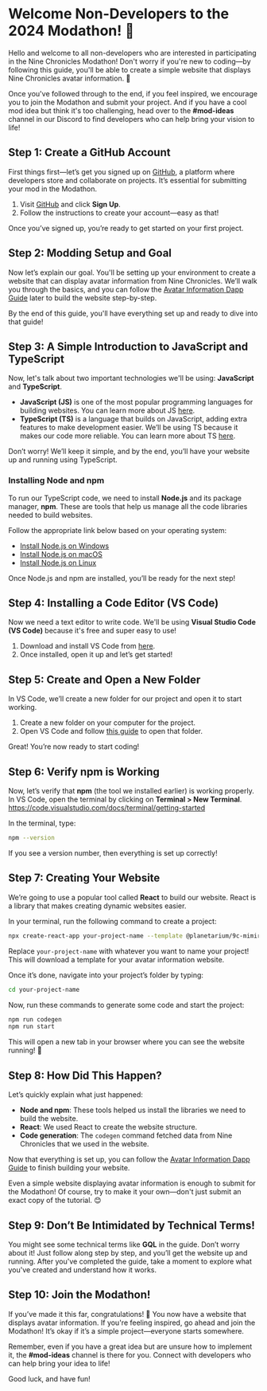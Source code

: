 # Welcome Non-Developers to the 2024 Modathon! 🎉

Hello and welcome to all non-developers who are interested in participating in the Nine Chronicles Modathon! Don't worry if you're new to coding—by following this guide, you'll be able to create a simple website that displays Nine Chronicles avatar information. 🌟

Once you've followed through to the end, if you feel inspired, we encourage you to join the Modathon and submit your project. And if you have a cool mod idea but think it's too challenging, head over to the **#mod-ideas** channel in our Discord to find developers who can help bring your vision to life!

## Step 1: Create a GitHub Account

First things first—let’s get you signed up on [GitHub](https://github.com/), a platform where developers store and collaborate on projects. It’s essential for submitting your mod in the Modathon.

1. Visit [GitHub](https://github.com/) and click **Sign Up**.
2. Follow the instructions to create your account—easy as that!

Once you’ve signed up, you’re ready to get started on your first project.

## Step 2: Modding Setup and Goal

Now let’s explain our goal. You'll be setting up your environment to create a website that can display avatar information from Nine Chronicles. We’ll walk you through the basics, and you can follow the [Avatar Information Dapp Guide](https://modding/guide/avatar-information-dapp-guide) later to build the website step-by-step.

By the end of this guide, you'll have everything set up and ready to dive into that guide!

## Step 3: A Simple Introduction to JavaScript and TypeScript

Now, let's talk about two important technologies we'll be using: **JavaScript** and **TypeScript**.

- **JavaScript (JS)** is one of the most popular programming languages for building websites. You can learn more about JS [here](https://developer.mozilla.org/en-US/docs/Web/JavaScript).
- **TypeScript (TS)** is a language that builds on JavaScript, adding extra features to make development easier. We’ll be using TS because it makes our code more reliable. You can learn more about TS [here](https://www.typescriptlang.org/).

Don’t worry! We’ll keep it simple, and by the end, you’ll have your website up and running using TypeScript. 

### Installing Node and npm

To run our TypeScript code, we need to install **Node.js** and its package manager, **npm**. These are tools that help us manage all the code libraries needed to build websites.

Follow the appropriate link below based on your operating system:

- [Install Node.js on Windows](https://nodejs.org/en/download)
- [Install Node.js on macOS](https://nodejs.org/en/download)
- [Install Node.js on Linux](https://nodejs.org/en/download)

Once Node.js and npm are installed, you’ll be ready for the next step!

## Step 4: Installing a Code Editor (VS Code)

Now we need a text editor to write code. We'll be using **Visual Studio Code (VS Code)** because it's free and super easy to use!

1. Download and install VS Code from [here](https://code.visualstudio.com/).
2. Once installed, open it up and let’s get started!

## Step 5: Create and Open a New Folder

In VS Code, we’ll create a new folder for our project and open it to start working.

1. Create a new folder on your computer for the project.
2. Open VS Code and follow [this guide](https://code.visualstudio.com/docs/getstarted/getting-started#_step-1-open-a-folder-in-vs-code) to open that folder.

Great! You’re now ready to start coding!

## Step 6: Verify npm is Working

Now, let’s verify that **npm** (the tool we installed earlier) is working properly. In VS Code, open the terminal by clicking on **Terminal > New Terminal**.
https://code.visualstudio.com/docs/terminal/getting-started

In the terminal, type:

```bash
npm --version
```

If you see a version number, then everything is set up correctly!

## Step 7: Creating Your Website

We’re going to use a popular tool called **React** to build our website. React is a library that makes creating dynamic websites easier.

In your terminal, run the following command to create a project:

```bash
npx create-react-app your-project-name --template @planetarium/9c-mimir-gql
```

Replace `your-project-name` with whatever you want to name your project! This will download a template for your avatar information website.

Once it’s done, navigate into your project’s folder by typing:

```bash
cd your-project-name
```

Now, run these commands to generate some code and start the project:

```bash
npm run codegen
npm run start
```

This will open a new tab in your browser where you can see the website running! 🎉

## Step 8: How Did This Happen?

Let’s quickly explain what just happened:

- **Node and npm**: These tools helped us install the libraries we need to build the website.
- **React**: We used React to create the website structure.
- **Code generation**: The `codegen` command fetched data from Nine Chronicles that we used in the website.

Now that everything is set up, you can follow the [Avatar Information Dapp Guide](https://modding/guide/avatar-information-dapp-guide) to finish building your website.

Even a simple website displaying avatar information is enough to submit for the Modathon! Of course, try to make it your own—don't just submit an exact copy of the tutorial. 😊

## Step 9: Don’t Be Intimidated by Technical Terms!

You might see some technical terms like **GQL** in the guide. Don’t worry about it! Just follow along step by step, and you’ll get the website up and running. After you've completed the guide, take a moment to explore what you've created and understand how it works.

## Step 10: Join the Modathon!

If you’ve made it this far, congratulations! 🎉 You now have a website that displays avatar information. If you're feeling inspired, go ahead and join the Modathon! It’s okay if it’s a simple project—everyone starts somewhere.

Remember, even if you have a great idea but are unsure how to implement it, the **#mod-ideas** channel is there for you. Connect with developers who can help bring your idea to life!

Good luck, and have fun!
